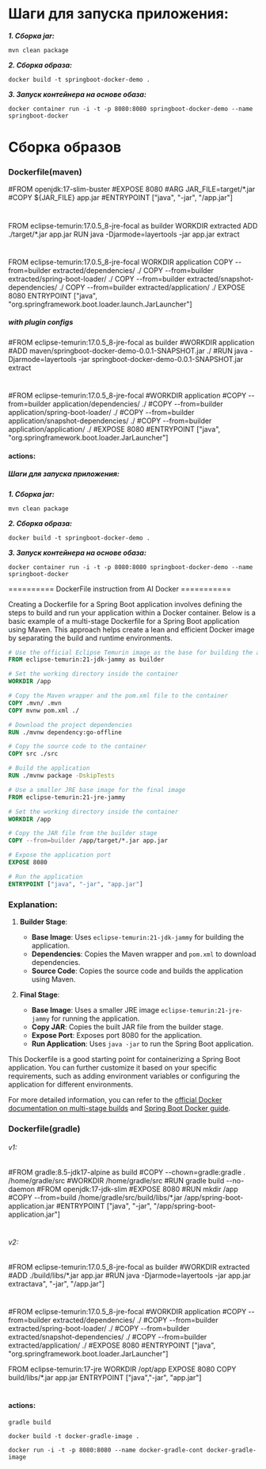 # Шаги для запуска приложения:
___1. Сборка jar:___
```shell
mvn clean package
```
___2. Сборка образа:___
```shell
docker build -t springboot-docker-demo .
```
___3. Запуск контейнера на основе обаза:___
```shell
docker container run -i -t -p 8080:8080 springboot-docker-demo --name springboot-docker
```

# Сборка образов

### Dockerfile(maven)

#FROM openjdk:17-slim-buster
#EXPOSE 8080
#ARG JAR_FILE=target/*.jar
#COPY ${JAR_FILE} app.jar
#ENTRYPOINT ["java", "-jar", "/app.jar"]
#
FROM eclipse-temurin:17.0.5_8-jre-focal as builder
WORKDIR extracted
ADD ./target/*.jar app.jar
RUN java -Djarmode=layertools -jar app.jar extract
#
FROM eclipse-temurin:17.0.5_8-jre-focal
WORKDIR application
COPY --from=builder extracted/dependencies/ ./
COPY --from=builder extracted/spring-boot-loader/ ./
COPY --from=builder extracted/snapshot-dependencies/ ./
COPY --from=builder extracted/application/ ./
EXPOSE 8080
ENTRYPOINT ["java", "org.springframework.boot.loader.launch.JarLauncher"]


##### with plugin configs
#FROM eclipse-temurin:17.0.5_8-jre-focal as builder
#WORKDIR application
#ADD maven/springboot-docker-demo-0.0.1-SNAPSHOT.jar ./
#RUN java -Djarmode=layertools -jar springboot-docker-demo-0.0.1-SNAPSHOT.jar extract
#
#FROM eclipse-temurin:17.0.5_8-jre-focal
#WORKDIR application
#COPY --from=builder application/dependencies/ ./
#COPY --from=builder application/spring-boot-loader/ ./
#COPY --from=builder application/snapshot-dependencies/ ./
#COPY --from=builder application/application/ ./
#EXPOSE 8080
#ENTRYPOINT ["java", "org.springframework.boot.loader.JarLauncher"]

#### actions:
##### Шаги для запуска приложения:
___1. Сборка jar:___
```shell
mvn clean package
```
___2. Сборка образа:___
```shell
docker build -t springboot-docker-demo .
```
___3. Запуск контейнера на основе обаза:___
```shell
docker container run -i -t -p 8080:8080 springboot-docker-demo --name springboot-docker
```
========== DockerFile instruction from AI Docker ===========

Creating a Dockerfile for a Spring Boot application involves defining the steps to build and run your
application within a Docker container. Below is a basic example of a multi-stage Dockerfile for a Spring Boot
application using Maven. This approach helps create a lean and efficient Docker image by separating the build and
runtime environments.

```dockerfile
# Use the official Eclipse Temurin image as the base for building the application
FROM eclipse-temurin:21-jdk-jammy as builder

# Set the working directory inside the container
WORKDIR /app

# Copy the Maven wrapper and the pom.xml file to the container
COPY .mvn/ .mvn
COPY mvnw pom.xml ./

# Download the project dependencies
RUN ./mvnw dependency:go-offline

# Copy the source code to the container
COPY src ./src

# Build the application
RUN ./mvnw package -DskipTests

# Use a smaller JRE base image for the final image
FROM eclipse-temurin:21-jre-jammy

# Set the working directory inside the container
WORKDIR /app

# Copy the JAR file from the builder stage
COPY --from=builder /app/target/*.jar app.jar

# Expose the application port
EXPOSE 8080

# Run the application
ENTRYPOINT ["java", "-jar", "app.jar"]
```

### Explanation:

1. **Builder Stage**:
    - **Base Image**: Uses `eclipse-temurin:21-jdk-jammy` for building the application.
    - **Dependencies**: Copies the Maven wrapper and `pom.xml` to download dependencies.
    - **Source Code**: Copies the source code and builds the application using Maven.

2. **Final Stage**:
    - **Base Image**: Uses a smaller JRE image `eclipse-temurin:21-jre-jammy` for running the application.
    - **Copy JAR**: Copies the built JAR file from the builder stage.
    - **Expose Port**: Exposes port 8080 for the application.
    - **Run Application**: Uses `java -jar` to run the Spring Boot application.

This Dockerfile is a good starting point for containerizing a Spring Boot application. You can further
customize it based on your specific requirements, such as adding environment variables or configuring the
application for different environments.

For more detailed information, you can refer to the
[official Docker documentation on multi-stage builds](https://docs.docker.com/build/building/multi-stage/) and
[Spring Boot Docker guide](https://spring.io/guides/topicals/spring-boot-docker).



### Dockerfile(gradle)

###### v1:
#FROM gradle:8.5-jdk17-alpine as build
#COPY --chown=gradle:gradle . /home/gradle/src
#WORKDIR /home/gradle/src
#RUN gradle build --no-daemon
#FROM openjdk:17-jdk-slim
#EXPOSE 8080
#RUN mkdir /app
#COPY --from=build /home/gradle/src/build/libs/*.jar /app/spring-boot-application.jar
#ENTRYPOINT ["java", "-jar", "/app/spring-boot-application.jar"]
#

###### v2:
#FROM eclipse-temurin:17.0.5_8-jre-focal as builder
#WORKDIR extracted
#ADD ./build/libs/*.jar app.jar
#RUN java -Djarmode=layertools -jar app.jar extractava", "-jar", "/app.jar"]
#
#FROM eclipse-temurin:17.0.5_8-jre-focal
#WORKDIR application
#COPY --from=builder extracted/dependencies/ ./
#COPY --from=builder extracted/spring-boot-loader/ ./
#COPY --from=builder extracted/snapshot-dependencies/ ./
#COPY --from=builder extracted/application/ ./
#EXPOSE 8080
#ENTRYPOINT ["java", "org.springframework.boot.loader.JarLauncher"]

FROM eclipse-temurin:17-jre
WORKDIR /opt/app
EXPOSE 8080
COPY build/libs/*.jar app.jar
ENTRYPOINT ["java","-jar", "app.jar"]
#

#### actions:

```shell
gradle build
```

```shell
docker build -t docker-gradle-image .
```
```shell
docker run -i -t -p 8080:8080 --name docker-gradle-cont docker-gradle-image
```
